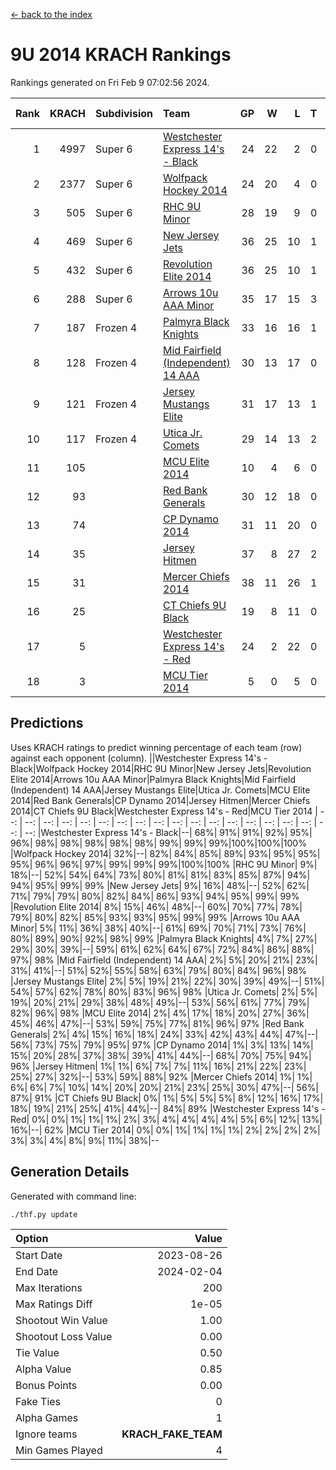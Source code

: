 [<- back to the index](readme.md)
# 9U 2014 KRACH Rankings
Rankings generated on Fri Feb  9 07:02:56 2024.

Rank|KRACH|Subdivision|Team|GP|W|L|T|OTW|OTL|SoS|Exp Wins|Win Diff
---:|---:|:---|:---|---:|---:|---:|---:|---:|---:|---:|---:|---:
1|4997|Super 6|[Westchester Express 14's - Black](https://gamesheetstats.com/seasons/3664/teams/140873/schedule)|24|22|2|0|2|0|565|22.8|-0.0
2|2377|Super 6|[Wolfpack Hockey 2014](https://gamesheetstats.com/seasons/3664/teams/140871/schedule)|24|20|4|0|0|1|953|20.8|-0.0
3|505|Super 6|[RHC 9U Minor](https://gamesheetstats.com/seasons/3664/teams/140876/schedule)|28|19|9|0|1|0|841|19.9|0.0
4|469|Super 6|[New Jersey Jets](https://gamesheetstats.com/seasons/3664/teams/140881/schedule)|36|25|10|1|3|0|542|26.4|0.0
5|432|Super 6|[Revolution Elite 2014](https://gamesheetstats.com/seasons/3664/teams/140880/schedule)|36|25|10|1|2|1|253|26.4|0.0
6|288|Super 6|[Arrows 10u AAA Minor](https://gamesheetstats.com/seasons/3664/teams/140872/schedule)|35|17|15|3|0|2|616|19.4|0.0
7|187|Frozen 4|[Palmyra Black Knights](https://gamesheetstats.com/seasons/3664/teams/140875/schedule)|33|16|16|1|1|1|612|17.4|0.0
8|128|Frozen 4|[Mid Fairfield (Independent) 14 AAA](https://gamesheetstats.com/seasons/3664/teams/140878/schedule)|30|13|17|0|1|0|668|13.9|0.0
9|121|Frozen 4|[Jersey Mustangs Elite](https://gamesheetstats.com/seasons/3664/teams/140888/schedule)|31|17|13|1|1|3|157|18.4|0.0
10|117|Frozen 4|[Utica Jr. Comets](https://gamesheetstats.com/seasons/3664/teams/140884/schedule)|29|14|13|2|0|1|295|15.9|0.0
11|105||[MCU Elite 2014](https://gamesheetstats.com/seasons/3664/teams/140874/schedule)|10|4|6|0|0|1|1851|4.9|0.0
12|93||[Red Bank Generals](https://gamesheetstats.com/seasons/3664/teams/140883/schedule)|30|12|18|0|1|1|481|12.9|0.0
13|74||[CP Dynamo 2014](https://gamesheetstats.com/seasons/3664/teams/140877/schedule)|31|11|20|0|0|1|618|11.9|0.0
14|35||[Jersey Hitmen](https://gamesheetstats.com/seasons/3664/teams/140879/schedule)|37|8|27|2|1|1|606|9.9|0.0
15|31||[Mercer Chiefs 2014](https://gamesheetstats.com/seasons/3664/teams/140885/schedule)|38|11|26|1|1|2|164|12.4|0.0
16|25||[CT Chiefs 9U Black](https://gamesheetstats.com/seasons/3664/teams/140886/schedule)|19|8|11|0|1|0|122|8.9|0.0
17|5||[Westchester Express 14's - Red](https://gamesheetstats.com/seasons/3664/teams/140887/schedule)|24|2|22|0|0|0|116|2.9|0.0
18|3||[MCU Tier 2014](https://gamesheetstats.com/seasons/3664/teams/140882/schedule)|5|0|5|0|0|0|167|0.9|0.0

## Predictions
Uses KRACH ratings to predict winning percentage of each team (row) against each opponent (column).
||Westchester Express 14's - Black|Wolfpack Hockey 2014|RHC 9U Minor|New Jersey Jets|Revolution Elite 2014|Arrows 10u AAA Minor|Palmyra Black Knights|Mid Fairfield (Independent) 14 AAA|Jersey Mustangs Elite|Utica Jr. Comets|MCU Elite 2014|Red Bank Generals|CP Dynamo 2014|Jersey Hitmen|Mercer Chiefs 2014|CT Chiefs 9U Black|Westchester Express 14's - Red|MCU Tier 2014
| --: | --: | --: | --: | --: | --: | --: | --: | --: | --: | --: | --: | --: | --: | --: | --: | --: | --: | --: 
|Westchester Express 14's - Black|--| 68%| 91%| 91%| 92%| 95%| 96%| 98%| 98%| 98%| 98%| 98%| 99%| 99%| 99%|100%|100%|100%
|Wolfpack Hockey 2014| 32%|--| 82%| 84%| 85%| 89%| 93%| 95%| 95%| 95%| 96%| 96%| 97%| 99%| 99%| 99%|100%|100%
|RHC 9U Minor|  9%| 18%|--| 52%| 54%| 64%| 73%| 80%| 81%| 81%| 83%| 85%| 87%| 94%| 94%| 95%| 99%| 99%
|New Jersey Jets|  9%| 16%| 48%|--| 52%| 62%| 71%| 79%| 79%| 80%| 82%| 84%| 86%| 93%| 94%| 95%| 99%| 99%
|Revolution Elite 2014|  8%| 15%| 46%| 48%|--| 60%| 70%| 77%| 78%| 79%| 80%| 82%| 85%| 93%| 93%| 95%| 99%| 99%
|Arrows 10u AAA Minor|  5%| 11%| 36%| 38%| 40%|--| 61%| 69%| 70%| 71%| 73%| 76%| 80%| 89%| 90%| 92%| 98%| 99%
|Palmyra Black Knights|  4%|  7%| 27%| 29%| 30%| 39%|--| 59%| 61%| 62%| 64%| 67%| 72%| 84%| 86%| 88%| 97%| 98%
|Mid Fairfield (Independent) 14 AAA|  2%|  5%| 20%| 21%| 23%| 31%| 41%|--| 51%| 52%| 55%| 58%| 63%| 79%| 80%| 84%| 96%| 98%
|Jersey Mustangs Elite|  2%|  5%| 19%| 21%| 22%| 30%| 39%| 49%|--| 51%| 54%| 57%| 62%| 78%| 80%| 83%| 96%| 98%
|Utica Jr. Comets|  2%|  5%| 19%| 20%| 21%| 29%| 38%| 48%| 49%|--| 53%| 56%| 61%| 77%| 79%| 82%| 96%| 98%
|MCU Elite 2014|  2%|  4%| 17%| 18%| 20%| 27%| 36%| 45%| 46%| 47%|--| 53%| 59%| 75%| 77%| 81%| 96%| 97%
|Red Bank Generals|  2%|  4%| 15%| 16%| 18%| 24%| 33%| 42%| 43%| 44%| 47%|--| 56%| 73%| 75%| 79%| 95%| 97%
|CP Dynamo 2014|  1%|  3%| 13%| 14%| 15%| 20%| 28%| 37%| 38%| 39%| 41%| 44%|--| 68%| 70%| 75%| 94%| 96%
|Jersey Hitmen|  1%|  1%|  6%|  7%|  7%| 11%| 16%| 21%| 22%| 23%| 25%| 27%| 32%|--| 53%| 59%| 88%| 92%
|Mercer Chiefs 2014|  1%|  1%|  6%|  6%|  7%| 10%| 14%| 20%| 20%| 21%| 23%| 25%| 30%| 47%|--| 56%| 87%| 91%
|CT Chiefs 9U Black|  0%|  1%|  5%|  5%|  5%|  8%| 12%| 16%| 17%| 18%| 19%| 21%| 25%| 41%| 44%|--| 84%| 89%
|Westchester Express 14's - Red|  0%|  0%|  1%|  1%|  1%|  2%|  3%|  4%|  4%|  4%|  4%|  5%|  6%| 12%| 13%| 16%|--| 62%
|MCU Tier 2014|  0%|  0%|  1%|  1%|  1%|  1%|  2%|  2%|  2%|  2%|  3%|  3%|  4%|  8%|  9%| 11%| 38%|--

## Generation Details

Generated with command line:
```
./thf.py update
```

| Option | Value |
| :----- | ----: |
| Start Date | 2023-08-26 |
| End Date | 2024-02-04 |
| Max Iterations | 200 |
| Max Ratings Diff | 1e-05 |
| Shootout Win Value | 1.00 |
| Shootout Loss Value | 0.00 |
| Tie Value | 0.50 |
| Alpha Value | 0.85 |
| Bonus Points | 0.00 |
| Fake Ties | 0 |
| Alpha Games | 1 |
| Ignore teams | __KRACH_FAKE_TEAM__ |
| Min Games Played | 4 |

